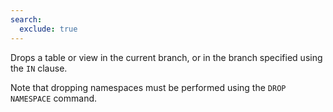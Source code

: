 ```yaml
---
search:
  exclude: true
---
```

<!--start-->

Drops a table or view in the current branch, or in the branch specified using the `IN` clause.

Note that dropping namespaces must be performed using the `DROP NAMESPACE` command.
